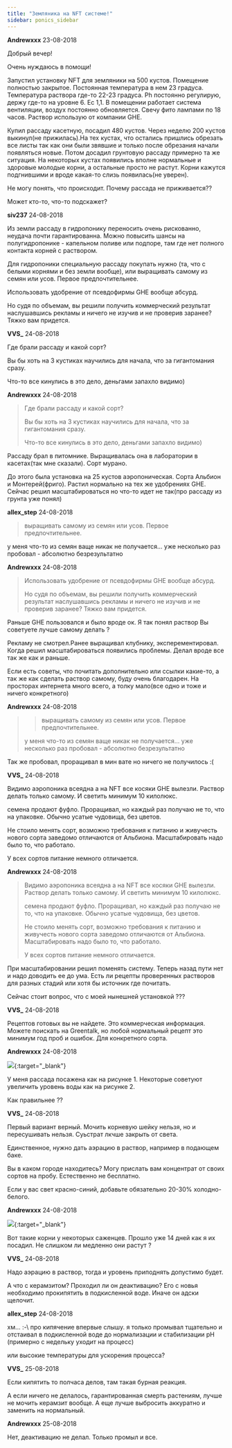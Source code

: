```yaml
---
title: "Земляника на NFT системе!"
sidebar: ponics_sidebar
---
```


**Andrewxxx** 23-08-2018

Добрый вечер!

Очень нуждаюсь в помощи!

Запустил установку NFT для земляники на 500 кустов. Помещение полностью закрытое. Постоянная температура в нем 23 градуса. Температура раствора где-то 22-23 градуса. Ph постоянно регулирую, держу где-то на уровне 6. Ec 1,1. В помещении работает система вентиляции, воздух постоянно обновляется. Свечу фито лампами по 18 часов. Раствор использую от компании GHE.

Купил рассаду касетную, посадил 480 кустов. Через неделю 200 кустов выкинул(не прижилась).На тех кустах, что остались пришлись обрезать все листы так как они были звявшие и только после обрезания начали появляться новые. Потом досадил грунтовую рассаду примерно та же ситуация. На некоторых кустах появились вполне нормальные и здоровые молодые корни, а остальные просто не растут. Корни кажутся подгнившими и вроде какая-то слизь появилась(не уверен).

Не могу понять, что происходит. Почему рассада не приживается?? 

Может кто-то, что-то подскажет? 


**siv237** 24-08-2018

Из земли рассаду в гидропонику переносить очень рискованно, неудача почти гарантированна. Можно повысить шансы на полугидропонике - капельном поливе или подпоре, там где нет полного контакта корней с раствором.

Для гидропоники специальную рассаду покупать нужно (та, что с белыми корнями и без земли вообще), или выращивать самому из семян или усов. Первое предпочтительнее.

Использовать удобрение от псевдофирмы GHE вообще абсурд.

Но судя по объемам, вы решили получить коммерческий результат наслушавшись рекламы и ничего не изучив и не проверив заранее? Тяжко вам придется.


**VVS_** 24-08-2018

Где брали рассаду и какой сорт?

Вы бы хоть на 3 кустиках научились для начала, что за гигантомания сразу.

Что-то все кинулись в это дело, деньгами запахло видимо)


**Andrewxxx** 24-08-2018

> Где брали рассаду и какой сорт?
> 
> Вы бы хоть на 3 кустиках научились для начала, что за гигантомания сразу.
> 
> Что-то все кинулись в это дело, деньгами запахло видимо)

Рассаду брал в питомнике. Выращивалась она в лаборатории в касетах(так мне сказали). Сорт мурано.

До этого была установка на 25 кустов аэропоническая. Сорта Альбион и Монтерей(фриго). Растил нормально на тех же удобрениях GHE. Сейчас решил масштабироваться но что-то идет не так(про рассаду из грунта уже понял)


**allex_step** 24-08-2018

> выращивать самому из семян или усов. Первое предпочтительнее.

у меня что-то из семян ваще никак не получается... уже несколько раз пробовал - абсолютно безрезультатно


**Andrewxxx** 24-08-2018

> Использовать удобрение от псевдофирмы GHE вообще абсурд.
> 
> Но судя по объемам, вы решили получить коммерческий результат наслушавшись рекламы и ничего не изучив и не проверив заранее? Тяжко вам придется.

Раньше GHE пользовался и было вроде ок. Я так понял раствор Вы советуете лучше самому делать ? 

Рекламу не смотрел.Ранее выращивал клубнику, эксперементировал. Когда решил масштабироваться появились проблемы. Делал вроде все так же как и раньше. 

Если есть советы, что почитать дополнительно или ссылки какие-то, а так же как сделать раствор самому, буду очень благодарен. На просторах интернета много всего, а толку мало(все одно и тоже и ничего конкретного)


**Andrewxxx** 24-08-2018

> > выращивать самому из семян или усов. Первое предпочтительнее.
> 
> у меня что-то из семян ваще никак не получается... уже несколько раз пробовал - абсолютно безрезультатно

Так же пробовал, проращивал в мин вате но ничего не получилось :(


**VVS_** 24-08-2018

Видимо аэропоника всеядна а на NFT все косяки GHE вылезли. Раствор делать только самому. И светить минимум 10 килолюкс.

семена продают фуфло. Проращивал, но каждый раз получаю не то, что на упаковке. Обычно усатые чудовища, без цветов.

Не стоило менять сорт, возможно требования к питанию и живучесть нового сорта заведомо отличаются от Альбиона. Масштабировать надо было то, что работало. 

У всех сортов питание немного отличается.


**Andrewxxx** 24-08-2018

> Видимо аэропоника всеядна а на NFT все косяки GHE вылезли. Раствор делать только самому. И светить минимум 10 килолюкс.
> 
> семена продают фуфло. Проращивал, но каждый раз получаю не то, что на упаковке. Обычно усатые чудовища, без цветов.
> 
> Не стоило менять сорт, возможно требования к питанию и живучесть нового сорта заведомо отличаются от Альбиона. Масштабировать надо было то, что работало. 
> 
> У всех сортов питание немного отличается.

При масштабировании решил поменять систему. Теперь назад пути нет и надо доводить ее до ума. Есть ли рецепты проверенных растворов для разных стадий или хотя бы источник где почитать. 

Сейчас стоит вопрос, что с моей нынешней установкой ???


**VVS_** 24-08-2018

Рецептов готовых вы не найдете. Это коммерческая информация. Можете поискать на Greentalk, но любой нормальный рецепт это минимум год проб и ошибок. Для конкретного сорта.


**Andrewxxx** 24-08-2018

[![](/imagehost2/thumbs/ypyypy.jpg)](https://t.me/ponics_ru_files/19490){:target="_blank"}

У меня рассада посажена как на рисунке 1. Некоторые советуют увеличить уровень воды как на рисунке 2. 

Как правильнее ?? 


**VVS_** 24-08-2018

Первый вариант верный. Мочить корневую шейку нельзя, но и пересушивать нельзя. Суьстрат лкчше закрыть от света.

Единственное, нужно дать аэрацию в раствор, например в подающем баке.

Вы в каком городе находитесь? Могу прислать вам концентрат от своих сортов на пробу. Естественно не бесплатно.

Если у вас свет красно-синий, добавьте обязательно 20-30% холодно- белого.


**Andrewxxx** 24-08-2018

[![](/imagehost2/thumbs/viberimageeye.jpg)](https://t.me/ponics_ru_files/19491){:target="_blank"}

Вот такие корни у некоторых саженцев. Прошло уже 14 дней как я их посадил. Не слишком ли медленно они растут ? 


**VVS_** 24-08-2018

Надо аэрацию в раствор, тогда и уровень приподнять допустимо будет.

А что с керамзитом? Проходил ли он деактивацию? Его с новья необходимо прокипятить в подкисленной воде. Иначе он адски щелочит.


**allex_step** 24-08-2018

хм... :-\ про кипячение впервые слышу. я только промывал тщательно и отстаивал в подкисленной воде до нормализации и стабилизации pH (примерно с недельку уходит на процесс)

или высокие температуры для ускорения процесса?


**VVS_** 25-08-2018

Если кипятить то полчаса делов, там такая бурная реакция.

А если ничего не делалось, гарантированная смерть растениям, лучше не мочить керамзит вообще. А еще лучше выбросить аккуратно и заменить на нормальный.


**Andrewxxx** 25-08-2018

Нет, деактивацию не делал. Только промыл и все.


